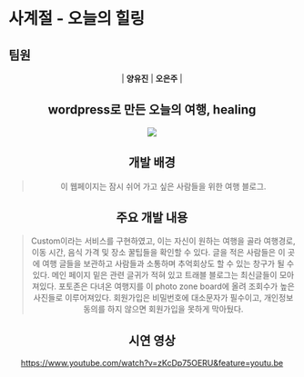 # 사계절 - 오늘의 힐링

## 팀원
<div align="center">

| **양유진** | **오은주** |


## wordpress로 만든 오늘의 여행, healing

<img src="https://capsule-render.vercel.app/api?type=waving&color=auto&height=200&section=header&text=healing&fontSize=90" />
<br>

## 개발 배경
>이 웹페이지는 잠시 쉬어 가고 싶은 사람들을 위한 여행 블로그.


## 주요 개발 내용
>Custom이라는 서비스를 구현하였고, 이는 자신이 원하는 여행을 골라 여행경로, 이동 시간, 음식 가격 및 장소 꿀팁들을 확인할 수 있다.
>글을 적은 사람들은 이 곳에 여행 글들을 보관하고 사람들과 소통하며 추억회상도 할 수 있는 창구가 될 수 있다.
>메인 페이지 밑은 관련 글귀가 적혀 있고 트래블 블로그는 최신글들이 모아져있다.
>포토존은 다녀온 여행지를 이 photo zone board에 올려 조회수가 높은 사진들로 이루어져있다.
>회원가입은 비밀번호에 대소문자가 필수이고, 개인정보 동의를 하지 않으면 회원가입을 못하게 막아뒀다.

## 시연 영상 
https://www.youtube.com/watch?v=zKcDp75OERU&feature=youtu.be

